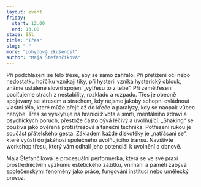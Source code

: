 ```yaml
---
layout: event
friday:
  start: 12.00
  end: 13.00
stage: Sál
title: "Třes"
slug: "-"
more: "pohybová zkušenost"
author: "Maja Štefančíková"
---
```


Při podchlazení se tělo třese, aby se samo zahřálo. Při přetížení očí nebo nedostatku hořčíku vznikají tiky, při hysterii vzniká hysterický oblouk, známe ustálené slovní spojení „vytřesu to z tebe“. Při zemětřesení pociťujeme strach z nestability, rozkladu a rozpadu. Třes je obecně spojovaný se stresem a strachem, kdy nejsme jakoby schopni ovládnout vlastní tělo, které může přejít až do křeče a paralýzy, kdy se naopak vůbec nehýbe. Třes se vyskytuje na hranici života a smrti, mentálního zdraví a psychických poruch, přestože často bývá léčivý a uvolňující. „Shaking“ se používá jako ověřená protistresová a taneční technika. Potřesení rukou je součást přátelského gesta. Základem každé diskotéky je „natřásaní se“, které vyústí do jakéhosi společného uvolňujícího transu. Navštivte workshop třesu, který vám odhalí jeho potenciál k uvolnění a obnově.

Maja Štefančíková je procesuální performerka, která se ve své praxi prostřednictvím výzkumu estetického zážitku, vnímání a paměti zabývá společenskými fenomény jako práce, fungování institucí nebo umělecký provoz.
